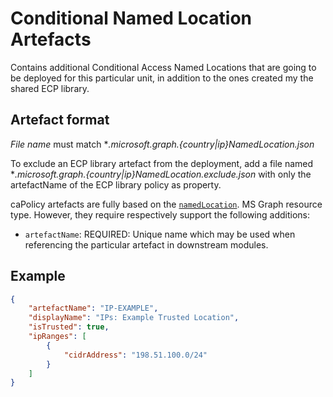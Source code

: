 # Conditional Named Location Artefacts

Contains additional Conditional Access Named Locations that are going to be deployed for this particular unit, in addition to the ones created my the shared ECP library.

## Artefact format

*File name* must match **.microsoft.graph.{country|ip}NamedLocation.json*

To exclude an ECP library artefact from the deployment, add a file named **.microsoft.graph.{country|ip}NamedLocation.exclude.json* with only the artefactName of the ECP library policy as property.

caPolicy artefacts are fully based on the [`namedLocation`](https://learn.microsoft.com/en-us/graph/api/resources/namedlocation?view=graph-rest-1.0). MS Graph resource type. However, they require respectively support the following additions:

- `artefactName`: REQUIRED: Unique name which may be used when referencing the particular artefact in downstream modules.

## Example

``` JSON
{
    "artefactName": "IP-EXAMPLE",
    "displayName": "IPs: Example Trusted Location",
    "isTrusted": true,
    "ipRanges": [
        {
            "cidrAddress": "198.51.100.0/24"
        }
    ]
}

```
